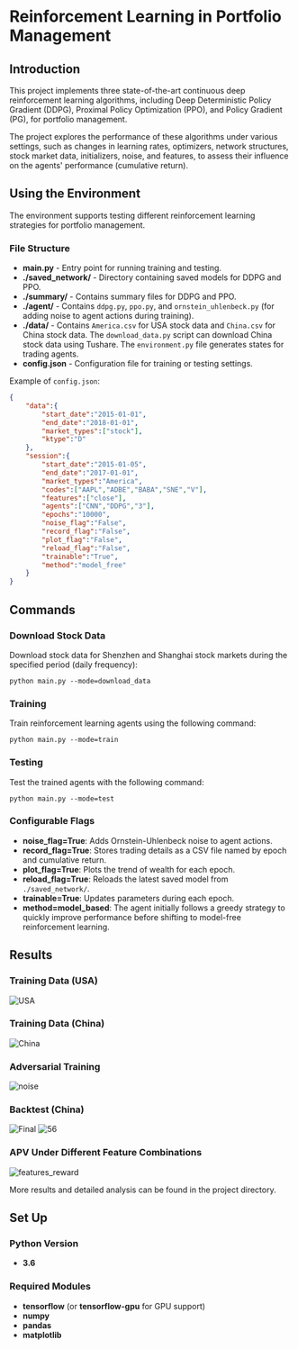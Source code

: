 
# Reinforcement Learning in Portfolio Management

## Introduction

This project implements three state-of-the-art continuous deep reinforcement learning algorithms, including Deep Deterministic Policy Gradient (DDPG), Proximal Policy Optimization (PPO), and Policy Gradient (PG), for portfolio management.

The project explores the performance of these algorithms under various settings, such as changes in learning rates, optimizers, network structures, stock market data, initializers, noise, and features, to assess their influence on the agents' performance (cumulative return).

## Using the Environment

The environment supports testing different reinforcement learning strategies for portfolio management.

### File Structure
- **main.py** - Entry point for running training and testing.
- **./saved_network/** - Directory containing saved models for DDPG and PPO.
- **./summary/** - Contains summary files for DDPG and PPO.
- **./agent/** - Contains `ddpg.py`, `ppo.py`, and `ornstein_uhlenbeck.py` (for adding noise to agent actions during training).
- **./data/** - Contains `America.csv` for USA stock data and `China.csv` for China stock data. The `download_data.py` script can download China stock data using Tushare. The `environment.py` file generates states for trading agents.
- **config.json** - Configuration file for training or testing settings.

Example of `config.json`:
```json
{
    "data":{
        "start_date":"2015-01-01",
        "end_date":"2018-01-01",
        "market_types":["stock"],
        "ktype":"D"
    },
    "session":{
        "start_date":"2015-01-05",
        "end_date":"2017-01-01",
        "market_types":"America",
        "codes":["AAPL","ADBE","BABA","SNE","V"],
        "features":["close"],
        "agents":["CNN","DDPG","3"],
        "epochs":"10000",
        "noise_flag":"False",
        "record_flag":"False",
        "plot_flag":"False",
        "reload_flag":"False",
        "trainable":"True",
        "method":"model_free"
    }
}
```

## Commands

### Download Stock Data
Download stock data for Shenzhen and Shanghai stock markets during the specified period (daily frequency):
```
python main.py --mode=download_data
```

### Training
Train reinforcement learning agents using the following command:
```
python main.py --mode=train
```

### Testing
Test the trained agents with the following command:
```
python main.py --mode=test
```

### Configurable Flags
- **noise_flag=True**: Adds Ornstein-Uhlenbeck noise to agent actions.
- **record_flag=True**: Stores trading details as a CSV file named by epoch and cumulative return.
- **plot_flag=True**: Plots the trend of wealth for each epoch.
- **reload_flag=True**: Reloads the latest saved model from `./saved_network/`.
- **trainable=True**: Updates parameters during each epoch.
- **method=model_based**: The agent initially follows a greedy strategy to quickly improve performance before shifting to model-free reinforcement learning.

## Results

### Training Data (USA)
![USA](result/USA.png)

### Training Data (China)
![China](result/China.png)

### Adversarial Training
![noise](result/noise.png)

### Backtest (China)
![Final](result/Final.png)
![56](result/56.png)

### APV Under Different Feature Combinations
![features_reward](result/features_reward.png)

More results and detailed analysis can be found in the project directory.

## Set Up

### Python Version
- **3.6**

### Required Modules
- **tensorflow** (or **tensorflow-gpu** for GPU support)
- **numpy**
- **pandas**
- **matplotlib**

